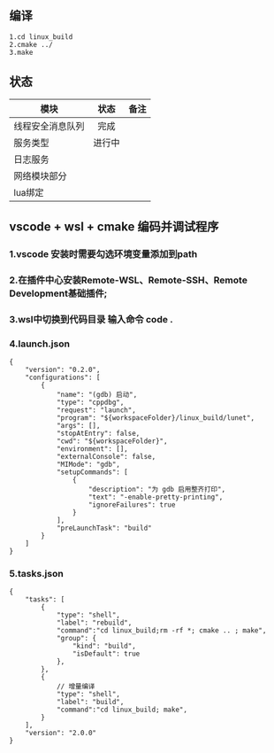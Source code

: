 ## 编译
```
1.cd linux_build
2.cmake ../
3.make
```

## 状态
模块|状态|备注|
--|:--:|:--:|
线程安全消息队列|完成|
服务类型|进行中||
日志服务|||
网络模块部分|||
lua绑定|||

## vscode + wsl + cmake 编码并调试程序
### 1.vscode 安装时需要勾选环境变量添加到path
### 2.在插件中心安装Remote-WSL、Remote-SSH、Remote Development基础插件;
### 3.wsl中切换到代码目录 输入命令 code .
### 4.launch.json
```
{
    "version": "0.2.0",
    "configurations": [
        {
            "name": "(gdb) 启动",
            "type": "cppdbg",
            "request": "launch",
            "program": "${workspaceFolder}/linux_build/lunet",
            "args": [],
            "stopAtEntry": false,
            "cwd": "${workspaceFolder}",
            "environment": [],
            "externalConsole": false,
            "MIMode": "gdb",
            "setupCommands": [
                {
                    "description": "为 gdb 启用整齐打印",
                    "text": "-enable-pretty-printing",
                    "ignoreFailures": true
                }
            ],
            "preLaunchTask": "build"
        }
    ]
}
```
### 5.tasks.json 
```
{
    "tasks": [
        {
            "type": "shell",
            "label": "rebuild",
            "command":"cd linux_build;rm -rf *; cmake .. ; make",
            "group": {
                "kind": "build",
                "isDefault": true
            },
        },
        {
            // 增量编译
            "type": "shell",
            "label": "build",
            "command":"cd linux_build; make",
        }
    ],
    "version": "2.0.0"
}
```

